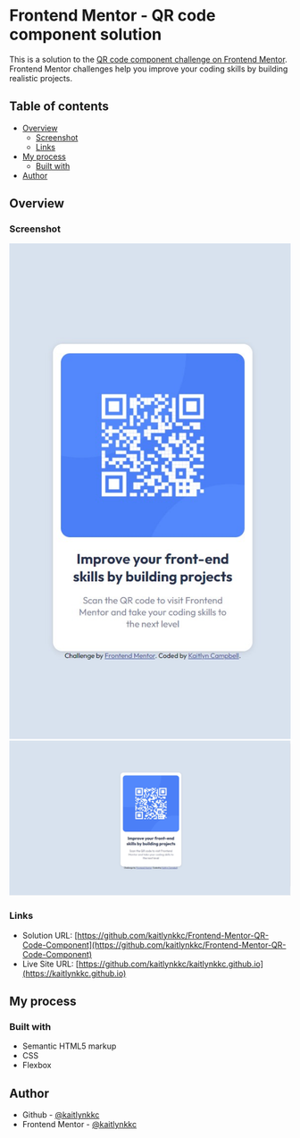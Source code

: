 # Frontend Mentor - QR code component solution

This is a solution to the [QR code component challenge on Frontend Mentor](https://www.frontendmentor.io/challenges/qr-code-component-iux_sIO_H). Frontend Mentor challenges help you improve your coding skills by building realistic projects. 

## Table of contents

- [Overview](#overview)
  - [Screenshot](#screenshot)
  - [Links](#links)
- [My process](#my-process)
  - [Built with](#built-with)
- [Author](#author)


## Overview

### Screenshot

![](./images/screenshot_mobile.jpg)
![](./images/screenshot_desktop.jpg)

### Links

- Solution URL: [https://github.com/kaitlynkkc/Frontend-Mentor-QR-Code-Component](https://github.com/kaitlynkkc/Frontend-Mentor-QR-Code-Component)
- Live Site URL: [https://github.com/kaitlynkkc/kaitlynkkc.github.io](https://kaitlynkkc.github.io)

## My process

### Built with

- Semantic HTML5 markup
- CSS
- Flexbox

## Author

- Github - [@kaitlynkkc](https://github.com/kaitlynkkc)
- Frontend Mentor - [@kaitlynkkc](https://www.frontendmentor.io/profile/kaitlynkkc)

